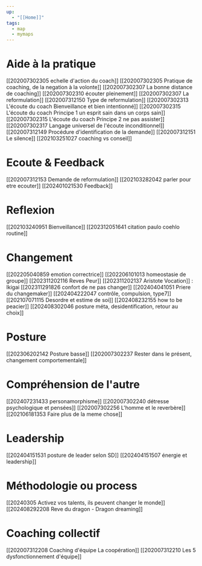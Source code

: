 ```yaml
---
up:
  - "[[Home]]"
tags:
  - map
  - mymaps
---
```

# Aide à la pratique
[[202007302305 echelle d'action du coach]]
[[202007302305 Pratique de coaching, de la negation à la volonte]]
[[202007302307 La bonne distance de coaching]]
[[202007302310 écouter pleinement]]
[[202007302307 La reformulation]]
[[202007312150 Type de reformulation]]
[[202007302313 L'écoute du coach Bienveillance et bien intentionné]]
[[202007302315 L'écoute du coach Principe 1 un esprit sain dans un corps sain]]
[[202007302315 L'écoute du coach Principe 2 ne pas assister]]
[[202007302317 Langage universel de l'écoute inconditionnel]]
[[202007312149 Procédure d'identification de la demande]]
[[202007312151 Le silence]]
[[202103251027 coaching vs conseil]]
# Ecoute & Feedback
[[202007312153 Demande de reformulation]]
[[202103282042 parler pour etre ecouter]]
[[202401021530 Feedback]]
# Reflexion
[[202103240951 Bienveillance]]
[[202312051641 citation paulo coehlo routine]]
# Changement
[[202205040859 emotion correctrice]]
[[202206101013 homeostasie de groupe]]
[[202311202116 Reves Peur]]
[[202311202137 Aristote Vocation]] : Ikigai
[[202311291826 confort de ne pas changer]]
[[202404041051 Priere du changemaker]]
[[202404222047 contrôle, compulsion, type7]]
[[202107071115 Desordre et estime de soi]]
[[202408232155 how to be peacier]]
[[202408302046 posture méta, desidentification, retour au choix]]
# Posture
[[202306202142 Posture basse]]
[[202007302237 Rester dans le présent, changement comportementale]]

# Compréhension de l'autre
[[202407231433 personamorphisme]]
[[202007302240 détresse psychologique et pensées]]
[[202007302256 L'homme et le reverbère]]
[[202106181353 Faire plus de la meme chose]]

# Leadership
[[202404151531 posture de leader selon SD]]
[[202404151507 énergie et leadership]]

# Méthodologie ou process
[[20240305 Activez vos talents, ils peuvent changer le monde]]
[[202408292208 Reve du dragon - Dragon dreaming]]
# Coaching collectif
[[202007312208 Coaching d'équipe La coopération]]
[[202007312210 Les 5 dysfonctionnement d'équipe]]